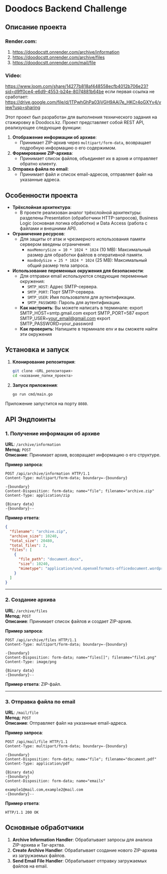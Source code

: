 
# Doodocs Backend Challenge

## Описание проекта

### Render.com:
1. https://doodocstt.onrender.com/archive/information
2. https://doodocstt.onrender.com/archive/files
3. https://doodocstt.onrender.com/mail/file

### Video:
https://www.loom.com/share/14277b818af448558ecfb4012b706e23?sid=d9ff0ce4-e6d9-4553-b24e-8074881b64be
если первая ссылка не сработает: https://drive.google.com/file/d/1TPwhGhPa03jVGH9AAl7e_HKCr4oGXYv4/view?usp=sharing

Этот проект был разработан для выполнения технического задания на стажировку в Doodocs.kz. Проект представляет собой REST API, реализующее следующие функции:

1. **Отображение информации об архиве**:
    - Принимает ZIP-архив через `multipart/form-data`, возвращает подробную информацию о его содержимом.
2. **Формирование ZIP-архива**:
    - Принимает список файлов, объединяет их в архив и отправляет обратно клиенту.
3. **Отправка файла по email**:
    - Принимает файл и список email-адресов, отправляет файл на указанные адреса.

## Особенности проекта

- **Трёхслойная архитектура**:
    - В проекте реализован аналог трёхслойной архитектуры: разделены Presentation (обработчики HTTP-запросов), Business Logic (основная логика обработки) и Data Access (работа с файлами и внешними API).
- **Ограничение ресурсов**:
    - Для защиты от атак и чрезмерного использования памяти сервером введены ограничения:
        - `maxMemorySize = 10 * 1024 * 1024` (10 MB): Максимальный размер для обработки файлов в оперативной памяти.
        - `maxBodySize = 25 * 1024 * 1024` (25 MB): Максимальный общий размер тела запроса.
- **Использование переменных окружения для безопасности**:
    - Для отправки email используются следующие переменные окружения:
        - `SMTP_HOST`: Адрес SMTP-сервера.
        - `SMTP_PORT`: Порт SMTP-сервера.
        - `SMTP_USER`: Имя пользователя для аутентификации.
        - `SMTP_PASSWORD`: Пароль для аутентификации.
    - **Как настроить**:
      Вы можете написать в терминале:
      export SMTP_HOST=smtp.gmail.com
      export SMTP_PORT=587
      export SMTP_USER=your_email@gmail.com
      export SMTP_PASSWORD=your_password
    - **Как проверить**:
      Напишите в терминале env и вы сможете найти эти окружения

## Установка и запуск

1. **Клонирование репозитория**:

    ```bash
    git clone <URL_репозитория>
    cd <название_папки_проекта>
    ```

2. **Запуск приложения**:

    ```bash
    go run cmd/main.go
    ```

Приложение запустится на порту `8080`.

## API Эндпоинты

### 1. Получение информации об архиве

**URL**: `/archive/information`  
**Метод**: `POST`  
**Описание**: Принимает архив, возвращает информацию о его структуре.

**Пример запроса**:

```http
POST /api/archive/information HTTP/1.1
Content-Type: multipart/form-data; boundary=-{boundary}

-{boundary}
Content-Disposition: form-data; name="file"; filename="archive.zip"
Content-Type: application/zip

{Binary data}
-{boundary}--
```

**Пример ответа**:

```json
{
  "filename": "archive.zip",
  "archive_size": 10240,
  "total_size": 20480,
  "total_files": 2,
  "files": [
    {
      "file_path": "document.docx",
      "size": 10240,
      "mimetype": "application/vnd.openxmlformats-officedocument.wordprocessingml.document"
    }
  ]
}
```

---

### 2. Создание архива

**URL**: `/archive/files`  
**Метод**: `POST`  
**Описание**: Принимает список файлов и создает ZIP-архив.

**Пример запроса**:

```http
POST /api/archive/files HTTP/1.1
Content-Type: multipart/form-data; boundary=-{boundary}

-{boundary}
Content-Disposition: form-data; name="files[]"; filename="file1.png"
Content-Type: image/png

{Binary data}
-{boundary}--
```

**Пример ответа**: ZIP-файл.

---

### 3. Отправка файла по email

**URL**: `/mail/file`  
**Метод**: `POST`  
**Описание**: Отправляет файл на указанные email-адреса.

**Пример запроса**:

```http
POST /api/mail/file HTTP/1.1
Content-Type: multipart/form-data; boundary=-{boundary}

-{boundary}
Content-Disposition: form-data; name="file"; filename="document.pdf"
Content-Type: application/pdf

{Binary data}
-{boundary}
Content-Disposition: form-data; name="emails"

example1@mail.com,example2@mail.com
-{boundary}--
```

**Пример ответа**:

```http
HTTP/1.1 200 OK
```

## Основные обработчики

1. **Archive Information Handler**: Обрабатывает запросы для анализа ZIP-архива и Tar-архтва.
2. **Create Archive Handler**: Обрабатывает создание нового ZIP-архива из загружаемых файлов.
3. **Send Email File Handler**: Обрабатывает отправку загружаемых файлов на email.

